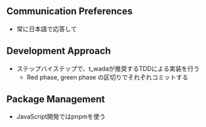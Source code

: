 ## Communication Preferences
- 常に日本語で応答して

## Development Approach
- ステップバイステップで、t_wadaが推奨するTDDによる実装を行う
    - Red phase, green phase の区切りでそれぞれコミットする

## Package Management
- JavaScript開発ではpnpmを使う